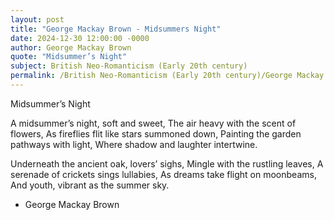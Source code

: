 ```yaml
---
layout: post
title: "George Mackay Brown - Midsummers Night"
date: 2024-12-30 12:00:00 -0000
author: George Mackay Brown
quote: "Midsummer’s Night"
subject: British Neo-Romanticism (Early 20th century)
permalink: /British Neo-Romanticism (Early 20th century)/George Mackay Brown/George Mackay Brown - Midsummers Night
---
```


Midsummer’s Night

A midsummer’s night, soft and sweet,
The air heavy with the scent of flowers,
As fireflies flit like stars summoned down,
Painting the garden pathways with light,
Where shadow and laughter intertwine.

Underneath the ancient oak, lovers’ sighs,
Mingle with the rustling leaves,
A serenade of crickets sings lullabies,
As dreams take flight on moonbeams,
And youth, vibrant as the summer sky.


- George Mackay Brown
